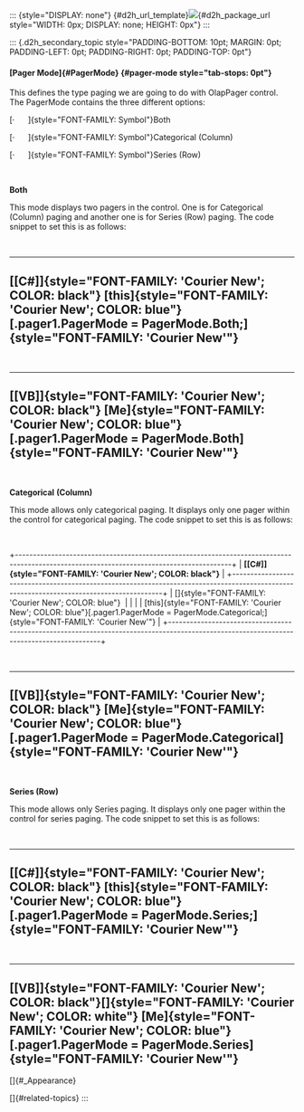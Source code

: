 ::: {style="DISPLAY: none"}
[](ms-xhelp:///?Id=d2h_url_template){#d2h_url_template}![](!package_url!){#d2h_package_url style="WIDTH: 0px; DISPLAY: none; HEIGHT: 0px"}
:::

::: {.d2h_secondary_topic style="PADDING-BOTTOM: 10pt; MARGIN: 0pt; PADDING-LEFT: 0pt; PADDING-RIGHT: 0pt; PADDING-TOP: 0pt"}
#### [Pager Mode]{#PagerMode} {#pager-mode style="tab-stops: 0pt"}

This defines the type paging we are going to do with OlapPager control. The PagerMode contains the three different options:

[·      ]{style="FONT-FAMILY: Symbol"}Both

[·      ]{style="FONT-FAMILY: Symbol"}Categorical (Column)

[·      ]{style="FONT-FAMILY: Symbol"}Series (Row)

 

**Both**

This mode displays two pagers in the control. One is for Categorical (Column) paging and another one is for Series (Row) paging. The code snippet to set this is as follows:

 

  ----------------------------------------------------------------------------------------------------------------------------------
  **[\[C#\]]{style="FONT-FAMILY: 'Courier New'; COLOR: black"}**
  [this]{style="FONT-FAMILY: 'Courier New'; COLOR: blue"}[.pager1.PagerMode = PagerMode.Both;]{style="FONT-FAMILY: 'Courier New'"}
  ----------------------------------------------------------------------------------------------------------------------------------

 

  -------------------------------------------------------------------------------------------------------------------------------
  **[\[VB\]]{style="FONT-FAMILY: 'Courier New'; COLOR: black"}**
  [Me]{style="FONT-FAMILY: 'Courier New'; COLOR: blue"}[.pager1.PagerMode = PagerMode.Both]{style="FONT-FAMILY: 'Courier New'"}
  -------------------------------------------------------------------------------------------------------------------------------

 

**Categorical** **(Column)**

This mode allows only categorical paging. It displays only one pager within the control for categorical paging. The code snippet to set this is as follows:

 

+-----------------------------------------------------------------------------------------------------------------------------------------+
| **[\[C#\]]{style="FONT-FAMILY: 'Courier New'; COLOR: black"}**                                                                          |
+-----------------------------------------------------------------------------------------------------------------------------------------+
| []{style="FONT-FAMILY: 'Courier New'; COLOR: blue"}                                                                                     |
|                                                                                                                                         |
| [this]{style="FONT-FAMILY: 'Courier New'; COLOR: blue"}[.pager1.PagerMode = PagerMode.Categorical;]{style="FONT-FAMILY: 'Courier New'"} |
+-----------------------------------------------------------------------------------------------------------------------------------------+

 

  --------------------------------------------------------------------------------------------------------------------------------------
  **[\[VB\]]{style="FONT-FAMILY: 'Courier New'; COLOR: black"}**
  [Me]{style="FONT-FAMILY: 'Courier New'; COLOR: blue"}[.pager1.PagerMode = PagerMode.Categorical]{style="FONT-FAMILY: 'Courier New'"}
  --------------------------------------------------------------------------------------------------------------------------------------

 

**Series (Row)**

This mode allows only Series paging. It displays only one pager within the control for series paging. The code snippet to set this is as follows:

 

  ------------------------------------------------------------------------------------------------------------------------------------
  **[\[C#\]]{style="FONT-FAMILY: 'Courier New'; COLOR: black"}**
  [this]{style="FONT-FAMILY: 'Courier New'; COLOR: blue"}[.pager1.PagerMode = PagerMode.Series;]{style="FONT-FAMILY: 'Courier New'"}
  ------------------------------------------------------------------------------------------------------------------------------------

 

  ---------------------------------------------------------------------------------------------------------------------------------
  **[\[VB\]]{style="FONT-FAMILY: 'Courier New'; COLOR: black"}**[]{style="FONT-FAMILY: 'Courier New'; COLOR: white"}
  [Me]{style="FONT-FAMILY: 'Courier New'; COLOR: blue"}[.pager1.PagerMode = PagerMode.Series]{style="FONT-FAMILY: 'Courier New'"}
  ---------------------------------------------------------------------------------------------------------------------------------

[]{#_Appearance} 

[]{#related-topics}
:::
